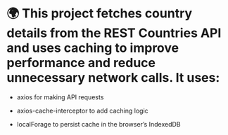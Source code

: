 # 🌍 This project fetches country details from the REST Countries API and uses caching to improve performance and reduce unnecessary network calls. It uses:

- axios for making API requests

- axios-cache-interceptor to add caching logic

- localForage to persist cache in the browser’s IndexedDB

